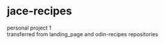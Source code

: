 <h1>jace-recipes</h1>
personal project 1
<br>
transferred from landing_page and odin-recipes repositories
